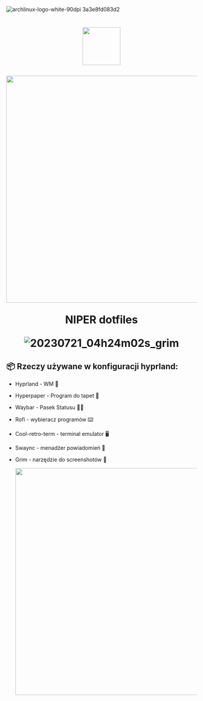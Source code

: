 ![archlinux-logo-white-90dpi 3a3e8fd083d2](https://github.com/NIPERR/dotfiles/assets/82673619/d131c932-c33e-4e50-b7b3-53acafd19e82)

<h1 align="center">
 <img src="https://github.com/NIPERR/dotfiles/assets/82673619/7c3ee839-a9eb-41ad-bf7b-63b4898489d9" width="100px" /> <br>

  <img src="https://raw.githubusercontent.com/catppuccin/catppuccin/main/assets/palette/macchiato.png" width="600px" /> <br>

NIPER dotfiles

![20230721_04h24m02s_grim](https://github.com/NIPERR/dotfiles/assets/82673619/dec45b02-948d-401c-8baa-bae2f4719e13)

## 📦 Rzeczy używane w konfiguracji hyprland:
- Hyprland - WM 🐧
- Hyperpaper - Program do tapet 🌆
- Waybar - Pasek Statusu 🧑‍💻
- Rofi - wybieracz programów ⌨️
- Cool-retro-term - terminal emulator 🖥️
- Swaync - menadżer powiadomień 📱
- Grim - narzędzie do screenshotów 💾

  <img src="https://raw.githubusercontent.com/catppuccin/catppuccin/main/assets/palette/macchiato.png" width="600px" /> <br>
